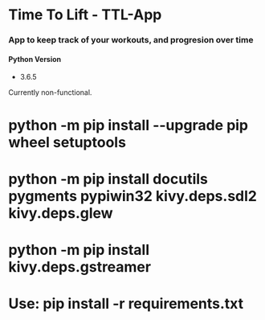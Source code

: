 # Time To Lift - TTL-App
### App to keep track of your workouts, and progresion over time

#### Python Version
* 3.6.5

Currently non-functional.

# python -m pip install --upgrade pip wheel setuptools
# python -m pip install docutils pygments pypiwin32 kivy.deps.sdl2 kivy.deps.glew
# python -m pip install kivy.deps.gstreamer
# Use: pip install -r requirements.txt
